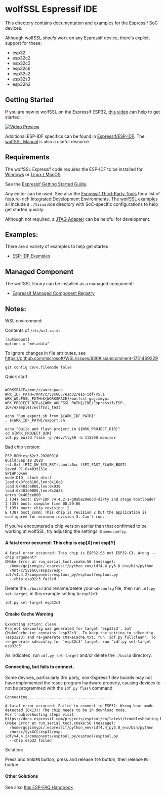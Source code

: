 

# wolfSSL Espressif IDE

This directory contains documentation and examples for the Espressif SoC devices.

Although wolfSSL _should_ work on any Espressif device, there's explicit support for these:

- esp32
- esp32c2
- esp32c3
- esp32c6
- esp32s2
- esp32s3
- esp32h2


## Getting Started

If you are new to wolfSSL on the Espressif ESP32, [this video](https://www.youtube.com/watch?v=CzwA3ZBZBZ8)
can help to get started:

[![Video Preview](https://img.youtube.com/vi/CzwA3ZBZBZ8/0.jpg)](https://www.youtube.com/watch?v=CzwA3ZBZBZ8)

Additional ESP-IDF specifics can be found in [Espressif/ESP-IDF](./ESP-IDF/README.md). The [wolfSSL Manual](https://www.wolfssl.com/documentation/manuals/wolfssl/index.html) is also a useful
resource.

## Requirements

The wolfSSL Espressif code requires the ESP-IDF to be installed for
[Windows](https://docs.espressif.com/projects/esp-idf/en/latest/esp32/get-started/windows-setup.html)
or [Linux / MacOS](https://docs.espressif.com/projects/esp-idf/en/latest/esp32/get-started/linux-macos-setup.html).

See the [Espressif Getting Started Guide](https://docs.espressif.com/projects/esp-idf/en/latest/esp32/get-started/).

Any editor can be used. See also the [Espressif Third-Party Tools](https://docs.espressif.com/projects/esp-idf/en/latest/esp32/resources.html)
for a list of feature-rich Integrated Development Environments.
The [wolfSSL examples](./ESP-IDF/examples/README.md) all include a `./VisualGDB` directory with SoC-specific configurations
to help get started quickly.

Although not required, a [JTAG Adapter](https://docs.espressif.com/projects/esp-idf/en/latest/esp32/api-guides/jtag-debugging/index.html)
can be helpful for development.

## Examples:

There are a variety of examples to help get started:

* [ESP-IDF Examples](./ESP-IDF/README.md)

## Managed Component

The wolfSSL library can be installed as a managed component:

* [Espressif Managed Component Registry](https://components.espressif.com/components/wolfssl/wolfssl)

## Notes:

WSL environment:

Contents of `/etc/wsl.conf`:
```text
[automount]
options = "metadata"
```

To ignore changes in file attributes, see https://github.com/microsoft/WSL/issues/936#issuecomment-1751469229

```
git config core.filemode false
```


Quick start
```

WORKSPACE=/mnt/c/workspace
WRK_IDF_PATH=/mnt/c/SysGCC/esp32/esp-idf/v5.1
WRK_WOLFSSL_PATH=${WORKSPACE}/wolfssl-gojimmypi
WRK_PROJECT_DIR=${WRK_WOLFSSL_PATH}/IDE/Espressif/ESP-IDF/examples/wolfssl_test

echo "Run export.sh from ${WRK_IDF_PATH}"
. ${WRK_IDF_PATH}/export.sh

echo "Build and flash project in ${WRK_PROJECT_DIR}"
cd ${WRK_PROJECT_DIR}
idf.py build flash -p /dev/ttyS9 -b 115200 monitor
```

Bad chip version:

```
ESP-ROM:esp32c3-20200918
Build:Sep 18 2020
rst:0x3 (RTC_SW_SYS_RST),boot:0xc (SPI_FAST_FLASH_BOOT)
Saved PC:0x403d151e
SPIWP:0xee
mode:DIO, clock div:2
load:0x3fcd6100,len:0x16c8
load:0x403ce000,len:0x930
load:0x403d0000,len:0x2d28
entry 0x403ce000
I (34) boot: ESP-IDF v4.4.2-1-g0aba20e63d-dirty 2nd stage bootloader
I (35) boot: compile time 08:29:06
I (35) boot: chip revision: 2
E (38) boot_comm: This chip is revision 2 but the application is configured for minimum revision 3. Can't run.
```

If you've encountered a chip version earlier than that confirmed to be working
at wolfSSL, try adjusting the settings in `menuconfig`.

#### A fatal error occurred: This chip is esp[X] not esp[Y]

```
A fatal error occurred: This chip is ESP32-S3 not ESP32-C3. Wrong --chip argument?
CMake Error at run_serial_tool.cmake:56 (message):
  /home/gojimmypi/.espressif/python_env/idf4.4_py3.8_env/bin/python
  /mnt/c/SysGCC/esp32/esp-idf/v4.4.2/components/esptool_py/esptool/esptool.py
  --chip esp32c3 failed
```

Delete the `./build` and rename/delete your `sdkconfig` file, then run
`idf.py set-target`, in this example setting to `esp32c3`:

```bash
idf.py set-target esp32c3
```

#### Cmake Cache Warning

```
Executing action: clean
Project sdkconfig was generated for target 'esp32s3', but CMakeCache.txt contains 'esp32c3'. To keep the setting in sdkconfig (esp32s3) and re-generate CMakeCache.txt, run 'idf.py fullclean'. To re-generate sdkconfig for 'esp32c3' target, run 'idf.py set-target esp32c3'.
```

As indicated, run `idf.py set-target` and/or delete the `./build` directory.

#### Connecting, but fails to connect.

Some devices, particularly 3rd party, non-Espressif dev boards may not have implemented
the reset-program hardware properly, causing devices to not be programmed with the
`idf.py flash` command:

```
Connecting......................................

A fatal error occurred: Failed to connect to ESP32: Wrong boot mode detected (0x13)! The chip needs to be in download mode.
For troubleshooting steps visit: https://docs.espressif.com/projects/esptool/en/latest/troubleshooting.html
CMake Error at run_serial_tool.cmake:56 (message):
  /home/gojimmypi/.espressif/python_env/idf4.4_py3.8_env/bin/python
  /mnt/c/SysGCC/esp32/esp-idf/v4.4.2/components/esptool_py/esptool/esptool.py
  --chip esp32 failed
```

Solution:

Press and hold`EN` button, press and release `IO0` button, then release `EN` button.

#### Other Solutions

See also [this ESP-FAQ Handbook](https://docs.espressif.com/projects/esp-faq/en/latest/esp-faq-en-master.pdf)
